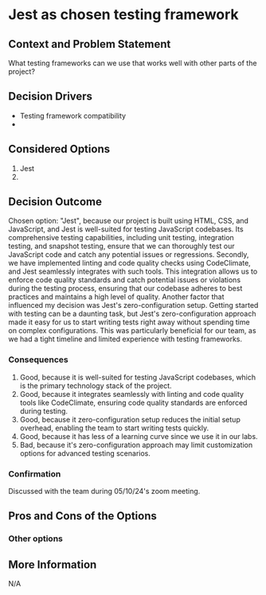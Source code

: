 # Jest as chosen testing framework

## Context and Problem Statement

What testing frameworks can we use that works well with other parts of the project?

## Decision Drivers

* Testing framework compatibility
* 

## Considered Options

1. Jest
2. 

## Decision Outcome

Chosen option: "Jest", because our project is built using HTML, CSS, and JavaScript, and Jest is well-suited for testing JavaScript codebases. Its comprehensive testing capabilities, including unit testing, integration testing, and snapshot testing, ensure that we can thoroughly test our JavaScript code and catch any potential issues or regressions.
Secondly, we have implemented linting and code quality checks using CodeClimate, and Jest seamlessly integrates with such tools. This integration allows us to enforce code quality standards and catch potential issues or violations during the testing process, ensuring that our codebase adheres to best practices and maintains a high level of quality.
Another factor that influenced my decision was Jest's zero-configuration setup. Getting started with testing can be a daunting task, but Jest's zero-configuration approach made it easy for us to start writing tests right away without spending time on complex configurations. This was particularly beneficial for our team, as we had a tight timeline and limited experience with testing frameworks.

### Consequences

1. Good, because it is well-suited for testing JavaScript codebases, which is the primary technology stack of the project.
2. Good, because it integrates seamlessly with linting and code quality tools like CodeClimate, ensuring code quality standards are enforced during testing.
3. Good, because it zero-configuration setup reduces the initial setup overhead, enabling the team to start writing tests quickly.
4. Good, because it has less of a learning curve since we use it in our labs.
5. Bad, because it's zero-configuration approach may limit customization options for advanced testing scenarios.

### Confirmation

Discussed with the team during 05/10/24's zoom meeting.

## Pros and Cons of the Options

### Other options

## More Information
N/A
